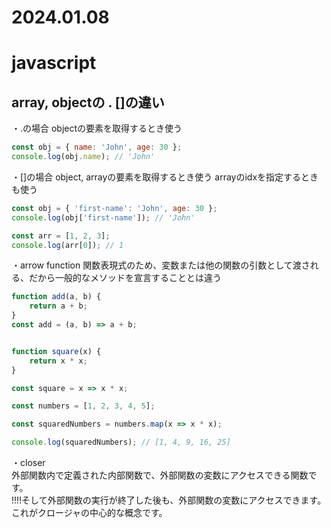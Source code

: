 2024.01.08
=============
# javascript

## array, objectの . []の違い
・.の場合
objectの要素を取得するとき使う
```  javascript
const obj = { name: 'John', age: 30 };
console.log(obj.name); // 'John'
```
・[]の場合
object, arrayの要素を取得するとき使う
arrayのidxを指定するときも使う
```javascript
const obj = { 'first-name': 'John', age: 30 };
console.log(obj['first-name']); // 'John'

const arr = [1, 2, 3];
console.log(arr[0]); // 1
```
・arrow function
関数表現式のため、変数または他の関数の引数として渡される、だから一般的なメソッドを宣言することとは違う
```javascript
function add(a, b) {
    return a + b;
}
const add = (a, b) => a + b;


function square(x) {
    return x * x;
}

const square = x => x * x;

const numbers = [1, 2, 3, 4, 5];

const squaredNumbers = numbers.map(x => x * x);

console.log(squaredNumbers); // [1, 4, 9, 16, 25]
```
・closer<br>
外部関数内で定義された内部関数で、外部関数の変数にアクセスできる関数です。<br>
!!!!そして外部関数の実行が終了した後も、外部関数の変数にアクセスできます。これがクロージャの中心的な概念です。